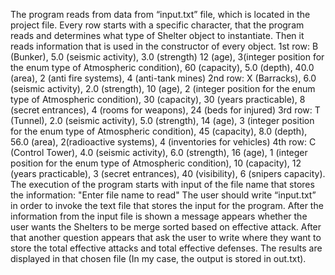 The program reads from data from “input.txt” file, which is located in the project file.
Every row starts with a specific character, that the program reads and determines what type of Shelter object to instantiate. Then it reads information that is used in the constructor of every object. 
1st row: B (Bunker), 5.0 (seismic activity), 3.0 (strength) 12 (age), 3(integer position for the enum type of Atmospheric condition), 60 (capacity), 5.0 (depth), 40.0 (area), 2 (anti fire systems), 4 (anti-tank mines)
2nd row: X (Barracks), 6.0 (seismic activity), 2.0 (strength), 10 (age), 2 (integer position for the enum type of Atmospheric condition), 30 (capacity), 30 (years practicable), 8 (secret entrances), 4 (rooms for weapons), 24 (beds for injured)
3rd row: T (Tunnel), 2.0 (seismic activity), 5.0 (strength), 14 (age), 3 (integer position for the enum type of Atmospheric condition), 45 (capacity), 8.0 (depth), 56.0 (area), 2(radioactive systems), 4 (inventories for vehicles)
4th row: C (Control Tower), 4.0 (seismic activity), 6.0 (strength), 16 (age), 1 (integer position for the enum type of Atmospheric condition), 10 (capacity), 12 (years practicable), 3 (secret entrances), 40 (visibility), 6 (snipers capacity). 
The execution of the program starts with input of the file name that stores the information: "Enter file name to read"
The user should write “input.txt” in order to invoke the text file that stores the input for the program. 
After the information from the input file is shown a message appears whether the user wants the Shelters to be merge sorted based on effective attack. After that another question appears that ask the user to write where they want to store the total effective attacks and total effective defenses. The results are displayed in that chosen file (In my case, the output is stored in out.txt). 



